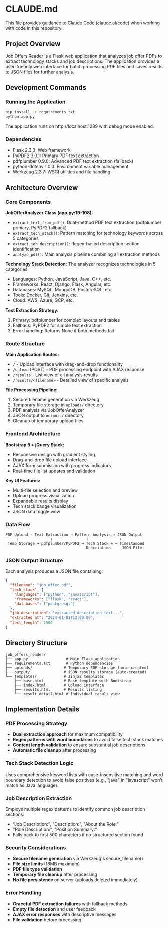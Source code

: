 # CLAUDE.md

This file provides guidance to Claude Code (claude.ai/code) when working with code in this repository.

## Project Overview

Job Offers Reader is a Flask web application that analyzes job offer PDFs to extract technology stacks and job descriptions. The application provides a user-friendly web interface for batch processing PDF files and saves results to JSON files for further analysis.

## Development Commands

### Running the Application
```bash
pip install -r requirements.txt
python app.py
```

The application runs on http://localhost:1289 with debug mode enabled.

### Dependencies
- Flask 2.3.3: Web framework
- PyPDF2 3.0.1: Primary PDF text extraction
- pdfplumber 0.9.0: Advanced PDF text extraction (fallback)
- python-dotenv 1.0.0: Environment variable management
- Werkzeug 2.3.7: WSGI utilities and file handling

## Architecture Overview

### Core Components

**JobOfferAnalyzer Class (app.py:19-108):**
- `extract_text_from_pdf()`: Dual-method PDF text extraction (pdfplumber primary, PyPDF2 fallback)
- `extract_tech_stack()`: Pattern matching for technology keywords across 5 categories
- `extract_job_description()`: Regex-based description section identification
- `analyze_pdf()`: Main analysis pipeline combining all extraction methods

**Technology Stack Detection:**
The analyzer recognizes technologies in 5 categories:
- Languages: Python, JavaScript, Java, C++, etc.
- Frameworks: React, Django, Flask, Angular, etc.
- Databases: MySQL, MongoDB, PostgreSQL, etc.
- Tools: Docker, Git, Jenkins, etc.
- Cloud: AWS, Azure, GCP, etc.

**Text Extraction Strategy:**
1. Primary: pdfplumber for complex layouts and tables
2. Fallback: PyPDF2 for simple text extraction
3. Error handling: Returns None if both methods fail

### Route Structure

**Main Application Routes:**
- `/` - Upload interface with drag-and-drop functionality
- `/upload` (POST) - PDF processing endpoint with AJAX response
- `/results` - List view of all analysis results
- `/results/<filename>` - Detailed view of specific analysis

**File Processing Pipeline:**
1. Secure filename generation via Werkzeug
2. Temporary file storage in `uploads/` directory
3. PDF analysis via JobOfferAnalyzer
4. JSON output to `outputs/` directory
5. Cleanup of temporary upload files

### Frontend Architecture

**Bootstrap 5 + jQuery Stack:**
- Responsive design with gradient styling
- Drag-and-drop file upload interface
- AJAX form submission with progress indicators
- Real-time file list updates and validation

**Key UI Features:**
- Multi-file selection and preview
- Upload progress visualization
- Expandable results display
- Tech stack badge visualization
- JSON data toggle view

### Data Flow

```
PDF Upload → Text Extraction → Pattern Analysis → JSON Output
     ↓              ↓               ↓              ↓
 Temp Storage → pdfplumber/PyPDF2 → Tech Stack + → Timestamped
                                    Description     JSON File
```

### JSON Output Structure

Each analysis produces a JSON file containing:
```json
{
  "filename": "job_offer.pdf",
  "tech_stack": {
    "languages": ["python", "javascript"],
    "frameworks": ["flask", "react"],
    "databases": ["postgresql"]
  },
  "job_description": "extracted description text...",
  "extracted_at": "2024-01-01T12:00:00",
  "text_length": 1500
}
```

## Directory Structure

```
job_offers_reader/
├── app.py                 # Main Flask application
├── requirements.txt       # Python dependencies
├── uploads/              # Temporary PDF storage (auto-created)
├── output/               # JSON results storage (auto-created)
└── templates/            # Jinja2 templates
    ├── base.html         # Base template with Bootstrap
    ├── index.html        # Upload interface
    ├── results.html      # Results listing
    └── result_detail.html # Individual result view
```

## Implementation Details

### PDF Processing Strategy
- **Dual extraction approach** for maximum compatibility
- **Regex patterns with word boundaries** to avoid false tech stack matches
- **Content length validation** to ensure substantial job descriptions
- **Automatic file cleanup** after processing

### Tech Stack Detection Logic
Uses comprehensive keyword lists with case-insensitive matching and word boundary detection to avoid false positives (e.g., "java" in "javascript" won't match as Java language).

### Job Description Extraction
Employs multiple regex patterns to identify common job description sections:
- "Job Description:", "Description:", "About the Role:"
- "Role Description:", "Position Summary:"
- Falls back to first 500 characters if no structured section found

### Security Considerations
- **Secure filename generation** via Werkzeug's secure_filename()
- **File size limits** (16MB maximum)
- **PDF file type validation**
- **Temporary file cleanup** after processing
- **No file persistence** on server (uploads deleted immediately)

### Error Handling
- **Graceful PDF extraction failures** with fallback methods
- **Empty file detection** and user feedback
- **AJAX error responses** with descriptive messages
- **File validation** before processing